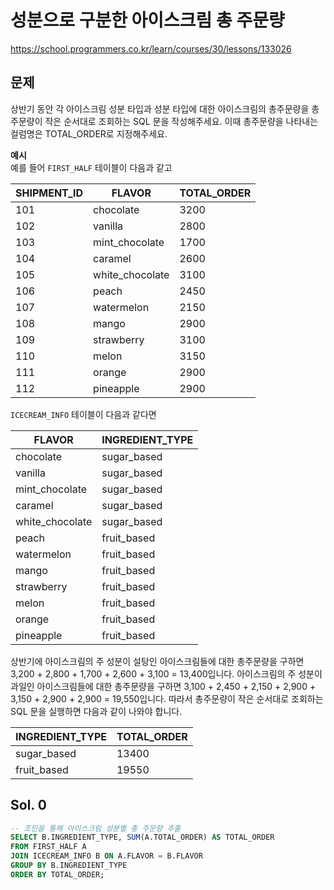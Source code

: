 # 성분으로 구분한 아이스크림 총 주문량
https://school.programmers.co.kr/learn/courses/30/lessons/133026

## 문제
상반기 동안 각 아이스크림 성분 타입과 성분 타입에 대한 아이스크림의 총주문량을 총주문량이 작은 순서대로 조회하는 SQL 문을 작성해주세요. 이때 총주문량을 나타내는 컬럼명은 TOTAL_ORDER로 지정해주세요.

**예시**   
예를 들어 `FIRST_HALF` 테이블이 다음과 같고

| SHIPMENT_ID | FLAVOR           | TOTAL_ORDER |
|-------------|------------------|-------------|
| 101         | chocolate        | 3200        |
| 102         | vanilla          | 2800        |
| 103         | mint_chocolate  | 1700        |
| 104         | caramel          | 2600        |
| 105         | white_chocolate  | 3100        |
| 106         | peach            | 2450        |
| 107         | watermelon       | 2150        |
| 108         | mango            | 2900        |
| 109         | strawberry       | 3100        |
| 110         | melon            | 3150        |
| 111         | orange           | 2900        |
| 112         | pineapple        | 2900        |


`ICECREAM_INFO` 테이블이 다음과 같다면

| FLAVOR          | INGREDIENT_TYPE |
|-----------------|------------------|
| chocolate       | sugar_based      |
| vanilla         | sugar_based      |
| mint_chocolate  | sugar_based      |
| caramel         | sugar_based      |
| white_chocolate | sugar_based      |
| peach           | fruit_based      |
| watermelon      | fruit_based      |
| mango           | fruit_based      |
| strawberry      | fruit_based      |
| melon           | fruit_based      |
| orange          | fruit_based      |
| pineapple       | fruit_based      |


상반기에 아이스크림의 주 성분이 설탕인 아이스크림들에 대한 총주문량을 구하면 3,200 + 2,800 + 1,700 + 2,600 + 3,100 = 13,400입니다. 아이스크림의 주 성분이 과일인 아이스크림들에 대한 총주문량을 구하면 3,100 + 2,450 + 2,150 + 2,900 + 3,150 + 2,900 + 2,900 = 19,550입니다. 따라서 총주문량이 작은 순서대로 조회하는 SQL 문을 실행하면 다음과 같이 나와야 합니다.

|INGREDIENT_TYPE|TOTAL_ORDER|
|-|-|
|sugar_based|13400|
|fruit_based|19550|

## Sol. 0
```sql
-- 조인을 통해 아이스크림 성분별 총 주문량 추출
SELECT B.INGREDIENT_TYPE, SUM(A.TOTAL_ORDER) AS TOTAL_ORDER
FROM FIRST_HALF A
JOIN ICECREAM_INFO B ON A.FLAVOR = B.FLAVOR
GROUP BY B.INGREDIENT_TYPE
ORDER BY TOTAL_ORDER;
```
